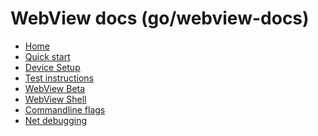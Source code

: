# WebView docs (go/webview-docs)

* [Home][home]
* [Quick start](/android_webview/docs/quick-start.md)
* [Device Setup](/android_webview/docs/device-setup.md)
* [Test instructions](/android_webview/docs/test-instructions.md)
* [WebView Beta](/android_webview/docs/prerelease.md)
* [WebView Shell](/android_webview/docs/webview-shell.md)
* [Commandline flags](/android_webview/docs/commandline-flags.md)
* [Net debugging](/android_webview/docs/net-debugging.md)

[home]: /android_webview/docs/README.md
[logo]: /android_webview/docs/images/webview_logo.png
